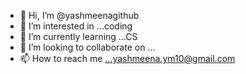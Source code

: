 - 👋 Hi, I’m @yashmeenagithub
- 👀 I’m interested in ...coding
- 🌱 I’m currently learning ...CS
- 💞️ I’m looking to collaborate on ...
- 📫 How to reach me ...yashmeena.ym10@gmail.com

<!---
yashmeenagithub/yashmeenagithub is a ✨ special ✨ repository because its `README.md` (this file) appears on your GitHub profile.
You can click the Preview link to take a look at your changes.
--->
